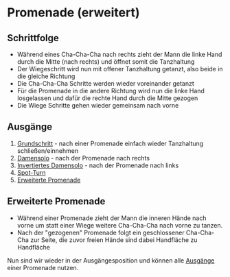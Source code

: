 # Promenade (erweitert)

## Schrittfolge

- Während eines Cha-Cha-Cha nach rechts zieht der Mann die linke Hand durch die Mitte (nach rechts) und öffnet somit die Tanzhaltung
- Der Wiegeschritt wird nun mit offener Tanzhaltung getanzt, also beide in die gleiche Richtung
- Die Cha-Cha-Cha Schritte werden wieder voreinander getanzt
- Für die Promenade in die andere Richtung wird nun die linke Hand losgelassen und dafür die rechte Hand durch die Mitte gezogen
- Die Wiege Schritte gehen wieder gemeinsam nach vorne

## Ausgänge

1.  [Grundschritt](Grundschritt.md) - nach einer Promenade einfach wieder Tanzhaltung schließen/einnehmen
2.  [Damensolo](Damensolo.md) - nach der Promenade nach rechts
3.  [Invertiertes Damensolo](Damensolo.md#invertiertes-damensolo) - nach der Promenade nach links
4.  [Spot-Turn](Spot-Turn.md)
5.  [Erweiterte Promenade](#erweiterte-promenade)

## Erweiterte Promenade

- Während einer Promenade zieht der Mann die inneren Hände nach vorne um statt einer Wiege weitere Cha-Cha-Cha nach vorne zu tanzen.
- Nach der "gezogenen" Promenade folgt ein geschlossener Cha-Cha-Cha zur Seite, die zuvor freien Hände sind dabei Handfläche zu Handfläche

Nun sind wir wieder in der Ausgängesposition und können alle [Ausgänge](#Ausgänge) einer Promenade nutzen.
